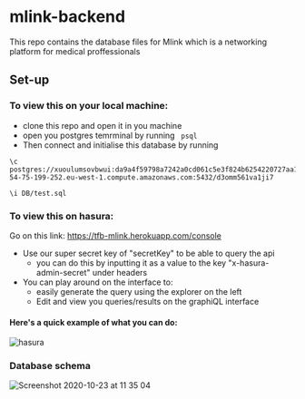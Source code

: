 # mlink-backend

This repo contains the database files for Mlink which is a networking platform for medical proffessionals

## Set-up

### To view this on your local machine:

- clone this repo and open it in you machine
- open you postgres temrminal by running ` psql`
- Then connect and initialise this database by running

```
\c postgres://xuoulumsovbwui:da9a4f59798a7242a0cd061c5e3f824b6254220727aa11ed1688305ee0f70827@ec2-54-75-199-252.eu-west-1.compute.amazonaws.com:5432/d3omm561va1ji7

\i DB/test.sql

```

### To view this on hasura:

Go on this link: https://tfb-mlink.herokuapp.com/console

- Use our super secret key of "secretKey" to be able to query the api
  - you can do this by inputting it as a value to the key "x-hasura-admin-secret" under headers
- You can play around on the interface to:
  - easily generate the query using the explorer on the left
  - Edit and view you queries/results on the graphiQL interface

#### Here's a quick example of what you can do:

![hasura](https://user-images.githubusercontent.com/59174800/96913519-a2dfe280-149b-11eb-806c-cdecc4942413.PNG)

### Database schema
![Screenshot 2020-10-23 at 11 35 04](https://user-images.githubusercontent.com/36554605/97027408-979bbe00-1552-11eb-8808-523c3a52b2e0.png)
